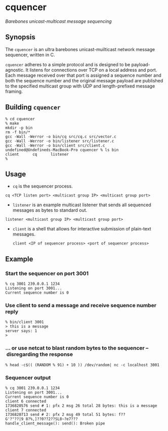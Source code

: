 # cquencer
_Barebones unicast-multicast message sequencing_

## Synopsis

The `cquencer` is an ultra barebones unicast-muilticast network message sequencer,
written in C. 

`cquencer` adheres to a simple protocol and is designed to be
payload-agnostic. It listens for connections over TCP on a local
address and port. Each message received over that port is assigned a
sequence number and both the sequence number and the original message
payload are published to the specified multicast group with UDP and
length-prefixed message framing. 

## Building `cquencer`

```
% cd cquencer
% make
mkdir -p bin
rm -f bin/*
gcc -Wall -Werror -o bin/cq src/cq.c src/vector.c
gcc -Wall -Werror -o bin/listener src/listener.c
gcc -Wall -Werror -o bin/client src/client.c
undefined@Undefineds-MacBook-Pro cquencer % ls bin
client		cq		listener
% 
```

## Usage

- `cq` is the sequencer process. 

`cq <TCP listen port> <multicast group IP> <multicast group port>`

- `listener` is an example multicast listener that sends all sequenced
  messages as bytes to standard out.

`listener <multicast group IP> <multicast group port>`

- `client` is a shell that allows for interactive submission of
  plain-text messages.
  
  `client <IP of sequencer process> <port of sequencer process>` 

## Example

### Start the sequencer on port 3001

```
% cq 3001 239.0.0.1 1234
Listening on port 3001...
Current sequence number is 0
```

### Use client to send a message and receive sequence number reply

```
% bin/client 3001
> this is a message
server says: 1
> 
```

### ... or use netcat to blast random bytes to the sequencer – disregarding the response

```
% head -c$(( (RANDOM % 91) + 10 )) /dev/random| nc -c localhost 3001 
```

### Sequencer output

```
% cq 3001 239.0.0.1 1234
Listening on port 3001...
Current sequence number is 0
client 6 connected
1736820576 send # 1: pfx 2 msg 26 total 28 bytes: this is a message
client 7 connected
1736820713 send # 2: pfx 2 msg 49 total 51 bytes: f??
G'?"??|9 8?%,]??0??2??SL8~?e7???
handle_client_message(): send(): Broken pipe
```



